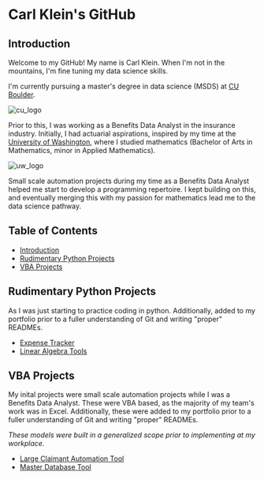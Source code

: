 # Carl Klein's GitHub

## Introduction
Welcome to my GitHub! My name is Carl Klein. When I'm not in the mountains, I'm fine tuning my data science skills.

I'm currently pursuing a master's degree in data science (MSDS) at [CU Boulder](https://www.colorado.edu).

![cu_logo](images/cu_logo)

Prior to this, I was working as a Benefits Data Analyst in the insurance industry. Initially, I had actuarial aspirations, 
inspired by my time at the [University of Washington](http://www.washington.edu/), where I studied mathematics (Bachelor of Arts in Mathematics, minor
in Applied Mathematics).

![uw_logo](images/uw_logo)

Small scale automation projects during my time as a Benefits Data Analyst helped me start to develop a programming
repertoire. I kept building on this, and eventually merging this with my passion for mathematics lead me to the data science pathway.


## Table of Contents
- [Introduction](#introduction)
- [Rudimentary Python Projects](#rudimentary-python-projects)
- [VBA Projects](#vba-projects)


## Rudimentary Python Projects
As I was just starting to practice coding in python. Additionally, added to my portfolio prior to a fuller understanding
of Git and writing "proper" READMEs.

- [Expense Tracker](https://github.com/clickityKlein/Expense_Tracker)
- [Linear Algebra Tools](https://github.com/clickityKlein/Linear_Algebra)


## VBA Projects
My inital projects were small scale automation projects while I was a Benefits Data Analyst. These were VBA based, as
the majority of my team's work was in Excel. Additionally, these were added to my portfolio prior to a fuller understanding
of Git and writing "proper" READMEs.

*These models were built in a generalized scope prior to implementing at my workplace.*

- [Large Claimant Automation Tool](https://github.com/clickityKlein/VBA-Large-Claim-Automation)
- [Master Database Tool](https://github.com/clickityKlein/VBA-Master-Database)
<!---
clickityKlein/clickityKlein is a ✨ special ✨ repository because its `README.md` (this file) appears on your GitHub profile.
You can click the Preview link to take a look at your changes.
--->
